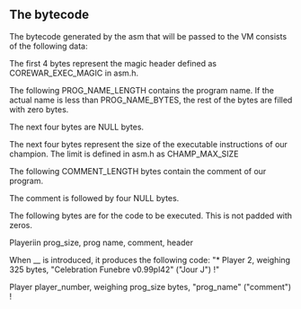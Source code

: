 ## The bytecode

The bytecode generated by the asm that will be passed to the VM consists of the following data:

The first 4 bytes represent the magic header defined as COREWAR_EXEC_MAGIC in asm.h.

The following PROG_NAME_LENGTH contains the program name. If the actual name is less than PROG_NAME_BYTES, the rest of the bytes are filled with zero bytes.

The next four bytes are NULL bytes.

The next four bytes represent the size of the executable instructions of our champion. The limit is defined in asm.h as CHAMP_MAX_SIZE

The following COMMENT_LENGTH bytes contain the comment of our program.

The comment is followed by four NULL bytes.

The following bytes are for the code to be executed. This is not padded with zeros.

Playeriin prog_size, prog name, comment, header

When __ is introduced, it produces the following code: 
"* Player 2, weighing 325 bytes, "Celebration Funebre v0.99pl42" ("Jour J") !"

Player player_number, weighing prog_size bytes, "prog_name" ("comment") !